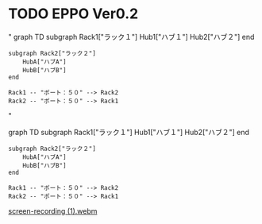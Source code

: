# TODO EPPO Ver0.2
"
graph TD
    subgraph Rack1["ラック１"]
        Hub1["ハブ１"]
        Hub2["ハブ２"]
    end

    subgraph Rack2["ラック２"]
        HubA["ハブA"]
        HubB["ハブB"]
    end

    Rack1 -- "ポート：５０" --> Rack2
    Rack2 -- "ポート：５０" --> Rack1
"

graph TD
    subgraph Rack1["ラック１"]
        Hub1["ハブ１"]
        Hub2["ハブ２"]
    end

    subgraph Rack2["ラック２"]
        HubA["ハブA"]
        HubB["ハブB"]
    end

    Rack1 -- "ポート：５０" --> Rack2
    Rack2 -- "ポート：５０" --> Rack1





[screen-recording (1).webm](https://github.com/J-paku/TODO/assets/127849015/0e0d2eb1-deed-436b-802f-1c96034ba6e5)
